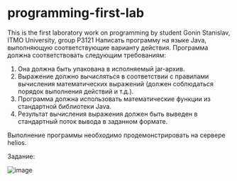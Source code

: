 # programming-first-lab
This is the first laboratory work on programming by student Gonin Stanislav, ITMO University, group P3121
Написать программу на языке Java, выполняющую соответствующие варианту действия. Программа должна соответствовать следующим требованиям:
1. Она должна быть упакована в исполняемый jar-архив.
2. Выражение должно вычисляться в соответствии с правилами вычисления математических выражений (должен соблюдаться порядок выполнения действий и т.д.).
3. Программа должна использовать математические функции из стандартной библиотеки Java.
4. Результат вычисления выражения должен быть выведен в стандартный поток вывода в заданном формате.

Выполнение программы необходимо продемонстрировать на сервере helios.

Задание:

![image](https://user-images.githubusercontent.com/45516197/193952186-71016e8d-8d4e-4fca-b77a-b6a93a74f818.png)
